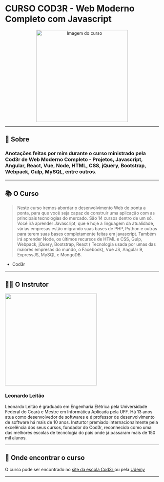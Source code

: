 # CURSO COD3R - Web Moderno Completo com Javascript 


<p align="center">
  <img src="https://s3.amazonaws.com/thinkific/courses/course_card_image_000/553/3471586010235.medium.jpg?1586010235" alt="Imagem do curso" width="300"/>
</p>


---


## 📩 Sobre 

<h3>Anotações feitas por mim durante o curso ministrado pela Cod3r de Web Moderno Completo - Projetos, Javascript, Angular, React, Vue, Node, HTML, CSS, jQuery, Bootstrap, Webpack, Gulp, MySQL, entre outros.</h3>


---

## 📚 O Curso

>Neste curso iremos abordar o desenvolvimento Web de ponta a ponta, para que você seja capaz de construir uma aplicação com as principais tecnologias do mercado. São 14 cursos dentro de um só. Você irá aprender Javascript, que é hoje a linguagem da atualidade, várias empresas estão migrando suas bases de PHP, Python e outras para terem suas bases completamente feitas em javascript. Também irá aprender Node, os últimos recursos de HTML e  CSS, Gulp, Webpack, jQuery, Bootstrap, React ( Tecnologia usada por umas das maiores empresas do mundo, o Facebook), Vue JS, Angular 9, ExpressJS, MySQL e MongoDB.
-  Cod3r


---


## 👨‍🏫 O Instrutor



<img src="https://thinkific-import.s3.amazonaws.com/220759/6jcneyGCR4WQ6B4zIKWe_Captura%20de%20Tela%202020-01-22%20a%CC%80s%2000.00.42.png" width="300" />

### Leonardo Leitão


 Leonardo Leitão é graduado em Engenharia Elétrica pela Universidade Federal do Ceará e Mestre em Informática Aplicada pela UFF. Há 13 anos atua como desenvolvedor de softwares e é professor de desenvolvimento de software há mais de 10 anos. Insturtor premiado internacionalmente pela excelência dos seus cursos, fundador do Cod3r, reconhecido como uma das melhores escolas de tecnologia do país onde já passaram mais de 150 mil alunos. 


---



## 🔎 Onde encontrar o curso


O curso pode ser encontrado no <a href="https://www.cod3r.com.br/courses/web-moderno"> site da escola Cod3r </a> ou pela <a href="https://www.udemy.com/course/curso-web/"> Udemy </a>

---





